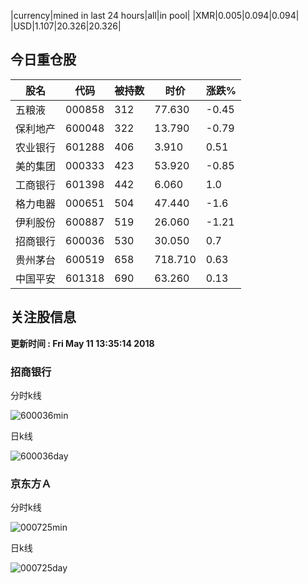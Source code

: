 |currency|mined in last 24 hours|all|in pool|
|XMR|0.005|0.094|0.094|
|USD|1.107|20.326|20.326|

## 今日重仓股 

|股名|代码|被持数|时价|涨跌%|
|---|---|---|---|---|
|五粮液|000858|312|77.630|-0.45|
|保利地产|600048|322|13.790|-0.79|
|农业银行|601288|406|3.910|0.51|
|美的集团|000333|423|53.920|-0.85|
|工商银行|601398|442|6.060|1.0|
|格力电器|000651|504|47.440|-1.6|
|伊利股份|600887|519|26.060|-1.21|
|招商银行|600036|530|30.050|0.7|
|贵州茅台|600519|658|718.710|0.63|
|中国平安|601318|690|63.260|0.13|

## 关注股信息
**更新时间 : Fri May 11 13:35:14 2018**
### 招商银行 
分时k线

![600036min](http://image.sinajs.cn/newchart/min/n/sh600036.gif)

日k线

![600036day](http://image.sinajs.cn/newchart/daily/n/sh600036.gif)

### 京东方Ａ 
分时k线

![000725min](http://image.sinajs.cn/newchart/min/n/sz000725.gif)

日k线

![000725day](http://image.sinajs.cn/newchart/daily/n/sz000725.gif)
